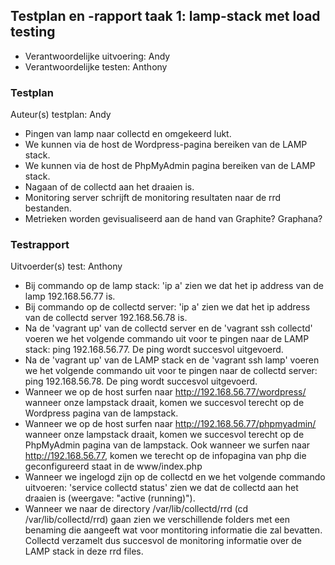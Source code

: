 ## Testplan en -rapport taak 1: lamp-stack met load testing

* Verantwoordelijke uitvoering: Andy
* Verantwoordelijke testen: Anthony

### Testplan

Auteur(s) testplan: Andy

- Pingen van lamp naar collectd en omgekeerd lukt.
- We kunnen via de host de Wordpress-pagina bereiken van de LAMP stack.
- We kunnen via de host de PhpMyAdmin pagina bereiken van de LAMP stack.
- Nagaan of de collectd aan het draaien is.
- Monitoring server schrijft de monitoring resultaten naar de rrd bestanden.
- Metrieken worden gevisualiseerd aan de hand van Graphite? Graphana? 


### Testrapport

Uitvoerder(s) test: Anthony

- Bij commando op de lamp stack: 'ip a' zien we dat het ip address van de lamp 192.168.56.77 is.
- Bij commando op de collectd server: 'ip a' zien we dat het ip address van de collectd server 192.168.56.78 is.
- Na de 'vagrant up' van de collectd server en de 'vagrant ssh collectd' voeren we het volgende commando uit voor te pingen naar de LAMP stack: ping 192.168.56.77. De ping wordt succesvol uitgevoerd.
- Na de 'vagrant up' van de LAMP stack en de 'vagrant ssh lamp' voeren we het volgende commando uit voor te pingen naar de collectd server: ping 192.168.56.78. De ping wordt succesvol uitgevoerd.
- Wanneer we op de host surfen naar http://192.168.56.77/wordpress/ wanneer onze lampstack draait, komen we succesvol terecht op de Wordpress pagina van de lampstack.
- Wanneer we op de host surfen naar http://192.168.56.77/phpmyadmin/ wanneer onze lampstack draait, komen we succesvol terecht op de PhpMyAdmin pagina van de lampstack. Ook wanneer we surfen naar http://192.168.56.77, komen we terecht op de infopagina van php die geconfigureerd staat in de www/index.php
- Wanneer we ingelogd zijn op de collectd en we het volgende commando uitvoeren: 'service collectd status' zien we dat de collectd aan het draaien is (weergave: "active (running)").
- Wanneer we naar de directory /var/lib/collectd/rrd (cd /var/lib/collectd/rrd) gaan zien we verschillende folders met een benaming die aangeeft wat voor montitoring informatie die zal bevatten. Collectd verzamelt dus succesvol de monitoring informatie over de LAMP stack in deze rrd files. 
